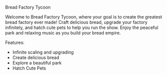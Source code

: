 Bread Factory Tycoon

Welcome to Bread Factory Tycoon, where your goal is to create the greatest bread factory ever made! Craft delicious bread, upgrade your factory infinitely, and hatch cute pets to help you run the show. Enjoy the peaceful park and relaxing music as you build your bread empire.

Features:

- Infinite scaling and upgrading
- Create delicious bread
- Explore a beautiful park
- Hatch Cute Pets